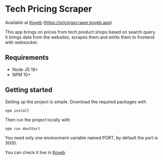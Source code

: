 # Tech Pricing Scraper
Available at [Koyeb](https://pricingscraper.koyeb.app)
(https://pricingscraper.koyeb.app)

This app brings on prices from tech product shops based on search query. It brings data from the websites, scrapes them and emits them to frontend with websocket.

## Requirements
- Node JS 18+
- NPM 10+

## Getting started

Setting up the project is simple.
Download the required packages with
```
npm install
```

Then run the project locally with
```
npm run devStart
```
You need only one environment variable named PORT, by default the port is 3000.

You can check it live in [Koyeb](https://pricingscraper.koyeb.app)

